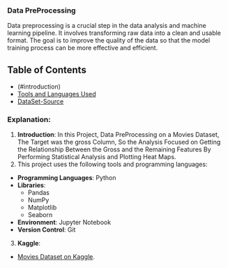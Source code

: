 ### Data PreProcessing 
Data preprocessing is a crucial step in the data analysis and machine learning pipeline. It involves transforming raw data into a clean and usable format. The goal is to improve the quality of the data so that the model training process can be more effective and efficient.

## Table of Contents

- (#introduction)
- [Tools and Languages Used](#ToolsandLanguageUsed)
- [DataSet-Source](#DataSet-Source)

### Explanation:

1. **Introduction**: In this Project, Data PreProcessing on a Movies Dataset, The Target was the gross Column, So the Analysis Focused on Getting the Relationship Between the Gross and the Remaining Features By Performing Statistical Analysis and Plotting Heat Maps.
2. This project uses the following tools and programming languages:
- **Programming Languages**: Python
- **Libraries**:
  - Pandas
  - NumPy
  - Matplotlib
  - Seaborn
- **Environment**: Jupyter Notebook
- **Version Control**: Git
3. **Kaggle**:
  - [Movies Dataset on Kaggle](https://www.kaggle.com/datasets/danielgrijalvas/movies).

